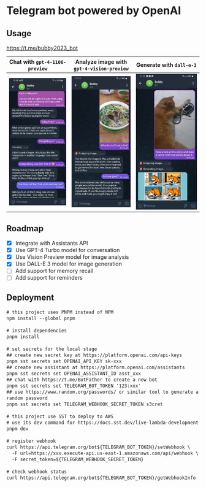 # Telegram bot powered by OpenAI

## Usage

https://t.me/bubby2023_bot

| Chat with `gpt-4-1106-preview`    | Analyze image with `gpt-4-vision-preview`           | Generate with `dall-e-3`                                                  |
|-----------------------------------|-----------------------------------------------------|---------------------------------------------------------------------------|
| ![Chat](screenshots/001_chat.jpg) | ![Analyze image](screenshots/002_analyze_image.jpg) | ![Analyze then generate image](screenshots/003_analyze_then_generate.jpg) |

## Roadmap

- [x] Integrate with Assistants API
- [x] Use GPT-4 Turbo model for conversation
- [x] Use Vision Preview model for image analysis
- [x] Use DALL-E 3 model for image generation
- [ ] Add support for memory recall
- [ ] Add support for reminders

## Deployment

```shell
# this project uses PNPM instead of NPM
npm install --global pnpm

# install dependencies
pnpm install

# set secrets for the local stage
## create new secret key at https://platform.openai.com/api-keys
pnpm sst secrets set OPENAI_API_KEY sk-xxx 
## create new assistant at https://platform.openai.com/assistants
pnpm sst secrets set OPENAI_ASSISTANT_ID asst_xxx
## chat with https://t.me/BotFather to create a new bot
pnpm sst secrets set TELEGRAM_BOT_TOKEN '123:xxx'
## use https://www.random.org/passwords/ or similar tool to generate a random password
pnpm sst secrets set TELEGRAM_WEBHOOK_SECRET_TOKEN s3cret

# this project use SST to deploy to AWS
# use its dev command for https://docs.sst.dev/live-lambda-development
pnpm dev

# register webhook
curl https://api.telegram.org/bot${TELEGRAM_BOT_TOKEN}/setWebhook \
  -F url=https://xxx.execute-api.us-east-1.amazonaws.com/api/webhook \
  -F secret_token=${TELEGRAM_WEBHOOK_SECRET_TOKEN}

# check webhook status
curl https://api.telegram.org/bot${TELEGRAM_BOT_TOKEN}/getWebhookInfo
```
